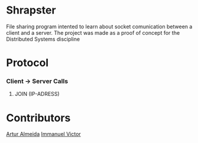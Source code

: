 # Shrapster

File sharing program intented to learn about socket comunication between a client and a server.
The project was made as a proof of concept for the Distributed Systems discipline

# Protocol

### Client -> Server Calls

1. JOIN (IP-ADRESS)

# Contributors

[Artur Almeida](https://www.genome.gov/)
[Immanuel Victor](https://www.genome.gov/)
